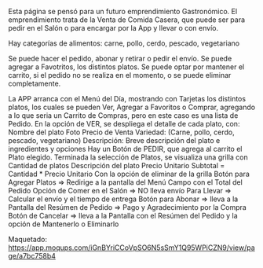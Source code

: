 Esta página se pensó para un futuro emprendimiento Gastronómico.
El emprendimiento trata de la Venta de Comida Casera, que puede ser
para pedir en el Salón o para encargar por la App y llevar o con envío.

Hay categorías de alimentos: carne, pollo, cerdo, pescado, vegetariano

Se puede hacer el pedido, abonar y retirar o pedir el envío.
Se puede agregar a Favotritos, los distintos platos.
Se puede optar por mantener el carrito, si el pedido no se realiza en el momento,
o se puede eliminar completamente.

La APP arranca con el Menú del Día, mostrando con Tarjetas los distintos platos,
los cuales se pueden Ver, Agregar a Favoritos o Comprar, agregando a lo que seria un Carrito de Compras,
pero en este caso es una lista de Pedido.
En la opción de VER, se despliega el detalle de cada plato, con:
    Nombre del plato
    Foto
    Precio de Venta
    Variedad: (Carne, pollo, cerdo, pescado, vegetariano)
    Descripción: Breve descripción del plato e ingredientes y opciones
    Hay un Botón de PEDIR, que agrega al carrito el Plato elegido.
Terminada la selección de Platos, se visualiza una grilla con 
    Cantidad de platos
    Descripción del plato
    Precio Unitario
    Subtotal = Cantidad * Precio Unitario
        Con la opción de eliminar de la grilla
    Botón para Agregar Platos => Redirige a la pantalla del Menú
    Campo con el Total del Pedido
    Opción de
        Comer en el Salón => NO lleva envío
        Para Llevar => Calcular el envío y el tiempo de entrega
    Botón para Abonar => lleva a la Pantalla del Resúmen de Pedido => Pago y Agradecimiento por la Compra
    Botón de Cancelar => lleva a la Pantalla con el Resúmen del Pedido y la opción de Mantenerlo o Eliminarlo

Maquetado: https://app.moqups.com/iGnBYriCCoVpSO6N5sSmY1Q95WPiCZN9/view/page/a7bc758b4


        


